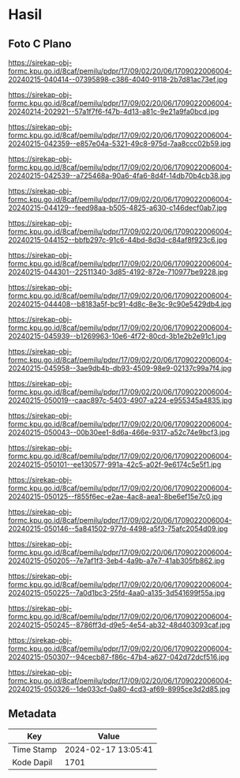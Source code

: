 # Hasil

## Foto C Plano

https://sirekap-obj-formc.kpu.go.id/8caf/pemilu/pdpr/17/09/02/20/06/1709022006004-20240215-040414--07395898-c386-4040-9118-2b7d81ac73ef.jpg

https://sirekap-obj-formc.kpu.go.id/8caf/pemilu/pdpr/17/09/02/20/06/1709022006004-20240214-202921--57a1f7f6-f47b-4d13-a81c-9e21a9fa0bcd.jpg

https://sirekap-obj-formc.kpu.go.id/8caf/pemilu/pdpr/17/09/02/20/06/1709022006004-20240215-042359--e857e04a-5321-49c8-975d-7aa8ccc02b59.jpg

https://sirekap-obj-formc.kpu.go.id/8caf/pemilu/pdpr/17/09/02/20/06/1709022006004-20240215-042539--a725468a-90a6-4fa6-8d4f-14db70b4cb38.jpg

https://sirekap-obj-formc.kpu.go.id/8caf/pemilu/pdpr/17/09/02/20/06/1709022006004-20240215-044129--feed98aa-b505-4825-a630-c146decf0ab7.jpg

https://sirekap-obj-formc.kpu.go.id/8caf/pemilu/pdpr/17/09/02/20/06/1709022006004-20240215-044152--bbfb297c-91c6-44bd-8d3d-c84af8f923c6.jpg

https://sirekap-obj-formc.kpu.go.id/8caf/pemilu/pdpr/17/09/02/20/06/1709022006004-20240215-044301--22511340-3d85-4192-872e-710977be9228.jpg

https://sirekap-obj-formc.kpu.go.id/8caf/pemilu/pdpr/17/09/02/20/06/1709022006004-20240215-044408--b8183a5f-bc91-4d8c-8e3c-9c90e5429db4.jpg

https://sirekap-obj-formc.kpu.go.id/8caf/pemilu/pdpr/17/09/02/20/06/1709022006004-20240215-045939--b1269963-10e6-4f72-80cd-3b1e2b2e91c1.jpg

https://sirekap-obj-formc.kpu.go.id/8caf/pemilu/pdpr/17/09/02/20/06/1709022006004-20240215-045958--3ae9db4b-db93-4509-98e9-02137c99a7f4.jpg

https://sirekap-obj-formc.kpu.go.id/8caf/pemilu/pdpr/17/09/02/20/06/1709022006004-20240215-050019--caac897c-5403-4907-a224-e955345a4835.jpg

https://sirekap-obj-formc.kpu.go.id/8caf/pemilu/pdpr/17/09/02/20/06/1709022006004-20240215-050043--00b30ee1-8d6a-466e-9317-a52c74e9bcf3.jpg

https://sirekap-obj-formc.kpu.go.id/8caf/pemilu/pdpr/17/09/02/20/06/1709022006004-20240215-050101--ee130577-991a-42c5-a02f-9e6174c5e5f1.jpg

https://sirekap-obj-formc.kpu.go.id/8caf/pemilu/pdpr/17/09/02/20/06/1709022006004-20240215-050125--f855f6ec-e2ae-4ac8-aea1-8be6ef15e7c0.jpg

https://sirekap-obj-formc.kpu.go.id/8caf/pemilu/pdpr/17/09/02/20/06/1709022006004-20240215-050146--5a841502-977d-4498-a5f3-75afc2054d09.jpg

https://sirekap-obj-formc.kpu.go.id/8caf/pemilu/pdpr/17/09/02/20/06/1709022006004-20240215-050205--7e7af1f3-3eb4-4a9b-a7e7-41ab305fb862.jpg

https://sirekap-obj-formc.kpu.go.id/8caf/pemilu/pdpr/17/09/02/20/06/1709022006004-20240215-050225--7a0d1bc3-25fd-4aa0-a135-3d541699f55a.jpg

https://sirekap-obj-formc.kpu.go.id/8caf/pemilu/pdpr/17/09/02/20/06/1709022006004-20240215-050245--8786ff3d-d9e5-4e54-ab32-48d403093caf.jpg

https://sirekap-obj-formc.kpu.go.id/8caf/pemilu/pdpr/17/09/02/20/06/1709022006004-20240215-050307--94cecb87-f86c-47b4-a627-042d72dcf516.jpg

https://sirekap-obj-formc.kpu.go.id/8caf/pemilu/pdpr/17/09/02/20/06/1709022006004-20240215-050326--1de033cf-0a80-4cd3-af69-8995ce3d2d85.jpg


## Metadata

| Key        | Value               |
| ---------- | ------------------- |
| Time Stamp | 2024-02-17 13:05:41 |
| Kode Dapil | 1701                |



